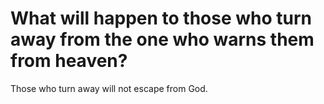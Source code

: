 # What will happen to those who turn away from the one who warns them from heaven?

Those who turn away will not escape from God.
